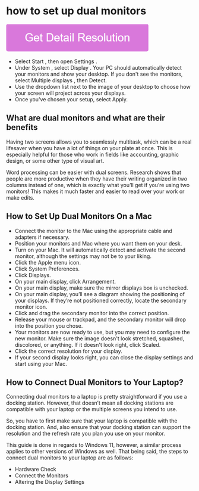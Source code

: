 # how to set up dual monitors

[![how to set up dual monitors](gett-stateed.png)](https://icncomputer.com/how-to-set-up-dual-monitors//)

* Select Start  , then open Settings  .
* Under System  , select Display  . Your PC should automatically detect your monitors and show your desktop. If you don't see the monitors, select Multiple displays  , then Detect.
* Use the dropdown list next to the image of your desktop to choose how your screen will project across your displays.
* Once you've chosen your setup, select Apply.

## What are dual monitors and what are their benefits

Having two screens allows you to seamlessly multitask, which can be a real lifesaver when you have a lot of things on your plate at once. This is especially helpful for those who work in fields like accounting, graphic design, or some other type of visual art.

Word processing can be easier with dual screens. Research shows that people are more productive when they have their writing organized in two columns instead of one, which is exactly what you’ll get if you’re using two monitors! This makes it much faster and easier to read over your work or make edits.

## How to Set Up Dual Monitors On a Mac

* Connect the monitor to the Mac using the appropriate cable and adapters if necessary.
* Position your monitors and Mac where you want them on your desk.
* Turn on your Mac. It will automatically detect and activate the second monitor, although the settings may not be to your liking.
* Click the Apple menu icon.
* Click System Preferences.
* Click Displays.
* On your main display, click Arrangement.
* On your main display, make sure the mirror displays box is unchecked.
* On your main display, you’ll see a diagram showing the positioning of your displays. If they’re not positioned correctly, locate the secondary monitor icon.
* Click and drag the secondary monitor into the correct position.
* Release your mouse or trackpad, and the secondary monitor will drop into the position you chose.
* Your monitors are now ready to use, but you may need to configure the new monitor. Make sure the image doesn't look stretched, squashed, discolored, or anything. If it doesn't look right, click Scaled.
* Click the correct resolution for your display.
* If your second display looks right, you can close the display settings and start using your Mac.

## How to Connect Dual Monitors to Your Laptop?

Connecting dual monitors to a laptop is pretty straightforward if you use a docking station. However, that doesn’t mean all docking stations are compatible with your laptop or the multiple screens you intend to use.

So, you have to first make sure that your laptop is compatible with the docking station. And, also ensure that your docking station can support the resolution and the refresh rate you plan you use on your monitor.

This guide is done in regards to Windows 11, however, a similar process applies to other versions of Windows as well. That being said, the steps to connect dual monitors to your laptop are as follows:

* Hardware Check
* Connect the Monitors
* Altering the Display Settings
